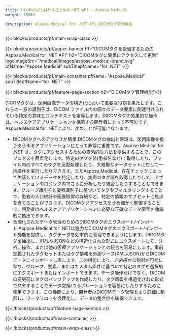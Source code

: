 ```yaml
---
title: DICOMタグを操作するための.NET API - Aspose.Medical
weight: 15000

description: Aspose.Medical for .NET API DICOMタグ管理機能
---
```


{{< blocks/products/pf/main-wrap-class >}}

{{< blocks/products/pf/upper-banner h1="DICOMタグを管理するためのAspose.Medical for .NET API" h2="DICOMタグに簡単にアクセスして更新" logoImageSrc="/medical/images/aspose_medical-brand.svg" pfName="Aspose.Medical" subTitlepfName="for .NET" >}}

{{< blocks/products/pf/main-container pfName="Aspose.Medical" subTitlepfName="for .NET" >}}

{{< blocks/products/pf/feature-page-section h2="DICOMタグ管理機能">}}

<p>DICOMタグは、医用画像データの構造化において重要な役割を果たします。これらの一意の識別子は、DICOM ファイル内の個々のデータ要素に関連付けられている特定の意味とコンテキストを定義します。DICOMタグの効果的な操作は、ヘルスケアアプリケーションを構築する開発者にとって不可欠です。Aspose.Medical for .NETにより、次のことが可能になります。</p>

<ul>
<li>DICOMタグへのアクセスが簡単:DICOMタグの抽出と管理は、医用画像を扱うあらゆるアプリケーションにとって非常に重要です。Aspose.Medical for .NET は、タグにアクセスするための直感的な方法を提供することで、このプロセスを簡素化します。特定のタグを値(患者名など)で取得したり、ファイル内のすべてのタグを反復処理したり、大規模なデータセットに対して一括操作を実行したりできます。またAspose.Medical、存在チェックによって欠落しているデータを特定したり、実際のタグ値を取得したりして、アプリケーションのロジック内でさらに分析したり統合したりすることもできます。グループ識別子と要素識別子に基づいてタグをフィルタリングすることで、患者の人口統計や画像取得の詳細など、特定の情報のサブセットに焦点を当てることができます。DICOMタグアクセスをきめ細かく制御することで、開発者はヘルスケアアプリケーションに必要な正確なデータ要素を効率的に抽出できます。</li>
<li>合理化されたデータ管理のためのDICOMタグのエクスポート/インポート:Aspose.Medical for .NETは強力なDICOMタグのエクスポート/インポート機能を提供し、タグデータを効率的に管理できるようにします。DICOMタグを抽出し、XMLやJSONなどの構造化された形式にエクスポートして、分析、操作、または他の医療アプリケーションとの統合を容易にします。事前定義されたタグセットまたはタグ情報を外部ソース(XML/JSON)からDICOMデータにインポートし直します。この機能により、きめ細かな制御が可能になり、グループ、要素、またはカスタム条件に基づいて特定のタグを選択的にエクスポートまたはインポートできます。データ操作だけでなく、DICOMの変更前にタグのバックアップを作成したり、タグ情報を構造化された形式で共有することでデータ交換/コラボレーションを容易にしたりするために使用できます。この機能により、開発者はDICOMデータ管理をより詳細に制御し、ワークフローを合理化し、データの整合性を確保できます。</li>
</ul>

{{< /blocks/products/pf/feature-page-section >}}

{{< /blocks/products/pf/main-container >}}

{{< /blocks/products/pf/main-wrap-class >}}